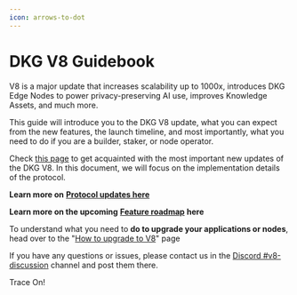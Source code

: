 ```yaml
---
icon: arrows-to-dot
---
```


# DKG V8 Guidebook

V8 is a major update that increases scalability up to 1000x, introduces DKG Edge Nodes to power privacy-preserving AI use, improves Knowledge Assets, and much more.&#x20;

This guide will introduce you to the DKG V8 update, what you can expect from the new features, the launch timeline, and most importantly, what you need to do if you are a builder, staker, or node operator.&#x20;

Check [this page](https://docs.origintrail.io/dkg-v8-upcoming-version/whats-new-with-origintrail-v8) to get acquainted with the most important new updates of the DKG V8. In this document, we will focus on the implementation details of the protocol.

**Learn more on** [**Protocol updates here**](protocol-updates.md)

**Learn more on the upcoming** [**Feature roadmap**](feature-roadmap.md) **here**

To understand what you need to **do to upgrade your applications or nodes**, head over to the "[How to upgrade to V8](how-to-upgrade-to-v8.md)" page

If you have any questions or issues, please contact us in the [Discord #v8-discussion](https://discord.gg/9WwMRhP9) channel and post them there.

Trace On!
